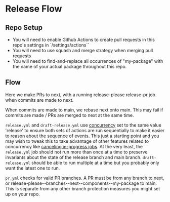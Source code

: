 # Release Flow

## Repo Setup
- You will need to enable Github Actions to create pull requests in this repo's settings in `/settings/actions``
- You will need to use squash and merge strategy when merging pull requests
- You will need to find-and-replace all occurrences of "my-package" with the name of your actual package throughout this repo. 

## Flow
Here we make PRs to next, with a running release-please release-pr job when commits are made to next.

When commits are made to main, we rebase next onto main. This may fail if commits are made / PRs are merged to next at the same time. 

`release.yml` and `draft-release.yml` use [concurrency](https://docs.github.com/en/actions/using-jobs/using-concurrency) set to the same value 'release' to ensure both sets of actions are run sequentially to make it easier to reason about the sequence of events. This just a starting point and you may wish to tweak this to take advantage of other features related to concurrency like [canceling in-progress jobs](https://docs.github.com/en/actions/using-jobs/using-concurrency#example-using-concurrency-to-cancel-any-in-progress-job-or-run). At the very least, the `release.yml` job should not run more than once at a time to preserve invariants about the state of the release branch and main branch. `draft-release.yml` should be able to run multiple at a time but you probably only want the latest one to run.

`pr.yml` checks for valid PR branches. A PR must be from any branch to next, or release-please--branches--next--components--my-package to main. This is separate from any other branch protection measures you might set up on your repo.